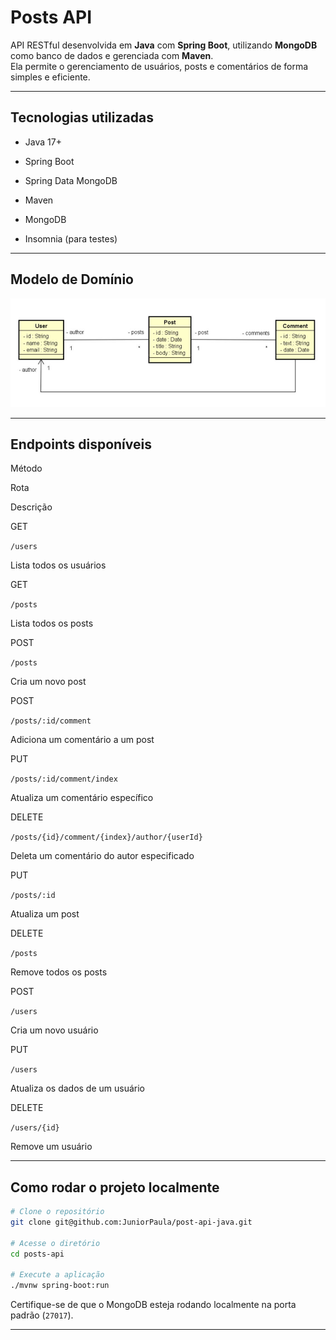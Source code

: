 #  Posts API

API RESTful desenvolvida em **Java** com **Spring Boot**, utilizando **MongoDB** como banco de dados e gerenciada com **Maven**.  
Ela permite o gerenciamento de usuários, posts e comentários de forma simples e eficiente.

----------

##  Tecnologias utilizadas

-   Java 17+
    
-   Spring Boot
    
-   Spring Data MongoDB
    
-   Maven
    
-   MongoDB
    
-   Insomnia (para testes)
    

----------

##  Modelo de Domínio

![Modelo de Domínio](./src/main/resources/static/domain.png)

----------

##  Endpoints disponíveis

Método

Rota

Descrição

GET

`/users`

Lista todos os usuários

GET

`/posts`

Lista todos os posts

POST

`/posts`

Cria um novo post

POST

`/posts/:id/comment`

Adiciona um comentário a um post

PUT

`/posts/:id/comment/index`

Atualiza um comentário específico

DELETE

`/posts/{id}/comment/{index}/author/{userId}`

Deleta um comentário do autor especificado

PUT

`/posts/:id`

Atualiza um post

DELETE

`/posts`

Remove todos os posts

POST

`/users`

Cria um novo usuário

PUT

`/users`

Atualiza os dados de um usuário

DELETE

`/users/{id}`

Remove um usuário

----------

##  Como rodar o projeto localmente

```bash
# Clone o repositório
git clone git@github.com:JuniorPaula/post-api-java.git

# Acesse o diretório
cd posts-api

# Execute a aplicação
./mvnw spring-boot:run

```

Certifique-se de que o MongoDB esteja rodando localmente na porta padrão (`27017`).

----------
